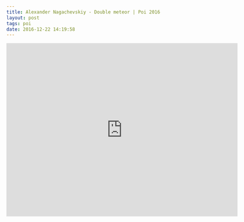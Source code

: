 ```yaml
---
title: Alexander Nagachevskiy - Double meteor | Poi 2016
layout: post
tags: poi
date: 2016-12-22 14:19:58
---
```

<iframe width="603" height="452" src="https://www.youtube.com/embed/YJ3dlYCylvs" frameborder="0" allowfullscreen="true"></iframe>
